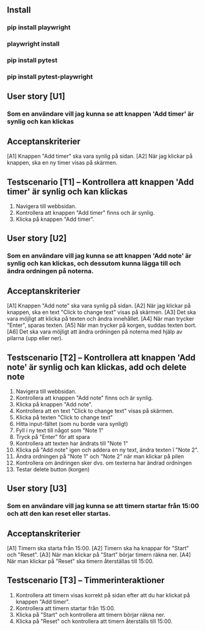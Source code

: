 ## Install
### pip install playwright
### playwright install
### pip install pytest
### pip install pytest-playwright

## User story [U1] 
### Som en användare vill jag kunna se att knappen 'Add timer' är synlig och kan klickas

## Acceptanskriterier 
[A1] Knappen "Add timer" ska vara synlig på sidan.
[A2] När jag klickar på knappen, ska en ny timer visas på skärmen.

## Testscenario [T1] –  Kontrollera att knappen 'Add timer' är synlig och kan klickas
1. Navigera till webbsidan.
2. Kontrollera att knappen "Add timer" finns och är synlig.
3. Klicka på knappen "Add timer".

## User story [U2] 
### Som en användare vill jag kunna se att knappen 'Add note' är synlig och kan klickas, och dessutom kunna lägga till och ändra ordningen på noterna.

## Acceptanskriterier 
[A1] Knappen "Add note" ska vara synlig på sidan.
[A2] När jag klickar på knappen, ska en text "Click to change text" visas på skärmen.
[A3] Det ska vara möjligt att klicka på texten och ändra innehållet.
[A4] När man trycker "Enter", sparas texten.
[A5] När man trycker på korgen, suddas texten bort.
[A6] Det ska vara möjligt att ändra ordningen på noterna med hjälp av pilarna (upp eller ner).

## Testscenario [T2] – Kontrollera att knappen 'Add note' är synlig och kan klickas, add och delete note
1. Navigera till webbsidan.
2. Kontrollera att knappen "Add note" finns och är synlig.
3. Klicka på knappen "Add note".
4. Kontrollera att en text "Click to change text" visas på skärmen.
5. Klicka på texten "Click to change text" 
6. Hitta input-fältet (som nu borde vara synligt)
7. Fyll i ny text till något som "Note 1"
8. Tryck på "Enter" för att spara
9. Kontrollera att texten har ändrats till "Note 1"
10. Klicka på "Add note" igen och addera en ny text, ändra texten î "Note 2".
11. Ändra ordningen på "Note 1" och "Note 2" när man klickar på pilen
12. Kontrollera om ändringen sker dvs. om texterna har ändrad ordningen
13. Testar delete button (korgen)

## User story [U3] 
### Som en användare vill jag kunna se att timern startar från 15:00 och att den kan reset eller startas.

## Acceptanskriterier
[A1] Timern ska starta från 15:00.
[A2] Timern ska ha knappar för "Start" och "Reset".
[A3] När man klickar på "Start" börjar timern räkna ner.
[A4] När man klickar på "Reset" ska timern återställas till 15:00.

## Testscenario [T3] – Timmerinteraktioner
1. Kontrollera att timern visas korrekt på sidan efter att du har klickat på knappen "Add timer".
2. Kontrollera att timern startar från 15:00.
3. Klicka på "Start" och kontrollera att timern börjar räkna ner.
4. Klicka på "Reset" och kontrollera att timern återställs till 15:00.
